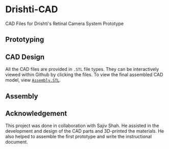 # Drishti-CAD
CAD Files for Drishti's Retinal Camera System Prototype

## Prototyping

## CAD Design

All the CAD files are provided in ```.STL``` file types. They can be interactively viewed within Github by clicking the files. To view the final assembled CAD model, view [```Assembly.STL```](https://github.com/ayaanzhaque/Drishti-CAD/blob/main/Assembly.STL).

## Assembly

## Acknowledgement

This project was done in collaboration with Sajiv Shah. He assisted in the development and design of the CAD parts and 3D-printed the materials. He also helped to assemble the first prototype and write the instructional document.
